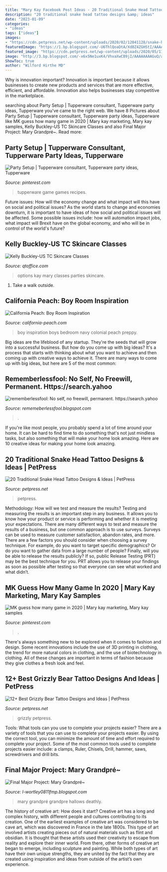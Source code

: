```yaml
---
title: "Mary Kay Facebook Post Ideas - 20 Traditional Snake Head Tattoo Designs &amp; Ideas"
description: "20 traditional snake head tattoo designs &amp; ideas"
date: "2023-01-09"
categories:
- "ideas"
tags: ["ideas"]
images:
- "https://cdn.petpress.net/wp-content/uploads/2020/02/12041128/snake-head-tattoo-eyes-scaled.jpg"
featuredImage: "https://1.bp.blogspot.com/-U6ThlQoaDtA/Xd8Z4ZGHStI/AAAAAAAAbjo/_4DCsnRQQ_QmusNIbUK-RzHl0ScQ9LOlACLcBGAsYHQ/w1200-h630-p-k-no-nu/Untitled27.png"
featured_image: "https://cdn.petpress.net/wp-content/uploads/2020/05/11234730/grizzly-bear-tattoo-shoulder.jpg"
image: "http://3.bp.blogspot.com/-x6x5Ne1uxK4/VhvaXwCB9jI/AAAAAAAAGuQ/aOM7z2TL9fg/s1600/Colonial.png"
ShowToc: true
author: "Wilford Hirthe MD"
---
```



Why is innovation important?
Innovation is important because it allows businesses to create new products and services that are more effective, efficient, and affordable. Innovation also helps businesses stay competitive in the marketplace.

	

		
searching about Party Setup | Tupperware consultant, Tupperware party ideas, Tupperware you've came to the right web. We have 8 Pictures about Party Setup | Tupperware consultant, Tupperware party ideas, Tupperware like MK guess how many game in 2020 | Mary kay marketing, Mary kay samples, Kelly Buckley-US TC Skincare Classes and also Final Major Project: Mary Grandpré~. Read more:
		
    
## Party Setup | Tupperware Consultant, Tupperware Party Ideas, Tupperware

<img loading=lazy src="https://i.pinimg.com/736x/4b/cb/ad/4bcbad1dc185ee6ea0c57f3e692a5178--tupperware.jpg" onerror="this.onerror=null;this.src='https://tse1.mm.bing.net/th?id=OIP.mVD8TFu5XZe9YuYFqkhkeAHaJx&amp;pid=15.1';" alt="Party Setup | Tupperware consultant, Tupperware party ideas, Tupperware">

_Source: pinterest.com_

>tupperware game games recipes. 

	

Future issues: How will the economy change and what impact will this have on social and political issues?
As the world starts to change and economies downturn, it is important to have ideas of how social and political issues will be affected. Some possible issues include: how will automation impact jobs, what impact will Brexit have on the global economy, and who will be in control of the world's future?

    
## Kelly Buckley-US TC Skincare Classes

<img loading=lazy src="https://www.qtoffice.com/ckfinder/userfiles/images/1312/MKpartyoptions.png" onerror="this.onerror=null;this.src='https://tse3.mm.bing.net/th?id=OIP.JM9EtuPQnvf4f1p2eQQ3ggHaJp&amp;pid=15.1';" alt="Kelly Buckley-US TC Skincare Classes">

_Source: qtoffice.com_

>options kay mary classes parties skincare. 

	

1. Take a walk outside.

    
## California Peach: Boy Room Inspiration

<img loading=lazy src="http://3.bp.blogspot.com/-x6x5Ne1uxK4/VhvaXwCB9jI/AAAAAAAAGuQ/aOM7z2TL9fg/s1600/Colonial.png" onerror="this.onerror=null;this.src='https://tse1.mm.bing.net/th?id=OIP.SHRLh55TCj24rGT2GfEtnwHaKG&amp;pid=15.1';" alt="California Peach: Boy Room Inspiration">

_Source: california-peach.com_

>boy inspiration boys bedroom navy colonial peach preppy. 

	

Big ideas are the lifeblood of any startup. They're the seeds that will grow into a successful business. But how do you come up with big ideas? It's a process that starts with thinking about what you want to achieve and then coming up with creative ways to achieve it. There are many ways to come up with big ideas, but here are 5 of the most common: 

    
## Rememberlessfool: No Self, No Freewill, Permanent. Https://search.yahoo

<img loading=lazy src="https://1.bp.blogspot.com/-U6ThlQoaDtA/Xd8Z4ZGHStI/AAAAAAAAbjo/_4DCsnRQQ_QmusNIbUK-RzHl0ScQ9LOlACLcBGAsYHQ/w1200-h630-p-k-no-nu/Untitled27.png" onerror="this.onerror=null;this.src='https://tse1.mm.bing.net/th?id=OIP.kDKNfe5q211Mz4NmgKGKMwHaD4&amp;pid=15.1';" alt="rememberlessfool: No self, no freewill, permanent. https://search.yahoo">

_Source: rememeberlessfool.blogspot.com_

>. 

	

If you're like most people, you probably spend a lot of time around your home. It can be hard to find time to do something that's not just mindless tasks, but also something that will make your home look amazing. Here are 10 creative ideas for making your home look amazing.

    
## 20 Traditional Snake Head Tattoo Designs &amp; Ideas | PetPress

<img loading=lazy src="https://cdn.petpress.net/wp-content/uploads/2020/02/12041128/snake-head-tattoo-eyes-scaled.jpg" onerror="this.onerror=null;this.src='https://tse4.mm.bing.net/th?id=OIP.aYbjuNi3VotEA5tdogTwzwHaLv&amp;pid=15.1';" alt="20 Traditional Snake Head Tattoo Designs &amp; Ideas | PetPress">

_Source: petpress.net_

>petpress. 

	

Methodology: How will we test and measure the results?
Testing and measuring the results is an important step in any business. It allows you to know how your product or service is performing and whether it is meeting your expectations. There are many different ways to test and measure the results of a business, but one common approach is to use surveys. Surveys can be used to measure customer satisfaction, abandon rates, and more.
There are a few factors you should consider when choosing a survey technique. For example, do you want to target specific demographics? Or do you want to gather data from a large number of people? Finally, will you be able to release the results publicly? If so, public Release Testing (PRT) may be the best technique for you. PRT allows you to release your findings as soon as possible after testing so that everyone can see what worked and what didn’t.

    
## MK Guess How Many Game In 2020 | Mary Kay Marketing, Mary Kay Samples

<img loading=lazy src="https://i.pinimg.com/736x/fa/d7/74/fad774f4bdcff04aeb27924fcd50eeb9.jpg" onerror="this.onerror=null;this.src='https://tse2.mm.bing.net/th?id=OIP.NXe52Xi7Cy-UOhvDDlQCDQHaNK&amp;pid=15.1';" alt="MK guess how many game in 2020 | Mary kay marketing, Mary kay samples">

_Source: pinterest.com_

>. 

	

There's always something new to be explored when it comes to fashion and design. Some recent innovations include the use of 3D printing in clothing, the trend for more natural colors in clothing, and the use of biotechnology in clothing. All of these changes are important in terms of fashion because they give clothes a fresh look and feel.

    
## 12+ Best Grizzly Bear Tattoo Designs And Ideas | PetPress

<img loading=lazy src="https://cdn.petpress.net/wp-content/uploads/2020/05/11234730/grizzly-bear-tattoo-shoulder.jpg" onerror="this.onerror=null;this.src='https://tse2.mm.bing.net/th?id=OIP.V8CoE1aGckpk0frzvFMsLwAAAA&amp;pid=15.1';" alt="12+ Best Grizzly Bear Tattoo Designs and Ideas | PetPress">

_Source: petpress.net_

>grizzly petpress. 

	

Tools: What tools can you use to complete your projects easier?
There are a variety of tools that you can use to complete your projects easier. By using the correct tool, you can minimize the amount of time and effort required to complete your project. Some of the most common tools used to complete projects easier include: a clamps, Ruler, Chisels, Drill, hammer, saws, screwdrivers and drill bits.

    
## Final Major Project: Mary Grandpré~

<img loading=lazy src="http://2.bp.blogspot.com/-4mO0WH329Ng/TZxevboevTI/AAAAAAAADT4/_8ETbLPCzno/s1600/20070716-pottersurprise.jpg" onerror="this.onerror=null;this.src='https://tse4.mm.bing.net/th?id=OIP.UaFM6PoWmQsfg72v2t1JmQHaDK&amp;pid=15.1';" alt="Final Major Project: Mary Grandpré~">

_Source: l-wortley0811fmp.blogspot.com_

>mary grandpré grandpre hallows deathly. 

	

The history of creative art: How does it start?
Creative art has a long and complex history, with different people and cultures contributing to its creation. One of the earliest examples of creative art was considered to be cave art, which was discovered in France in the late 1800s. This type of art involved artists creating pieces out of natural materials such as flint and obsidian. It is thought that these artists used their creativity to escape from reality and explore their inner world. From there, other forms of creative art began to emerge, including sculpture and painting. While both types of art have their own unique strengths, they are united by the fact that they are created using inspiration and ideas from outside of the artist’s own experience.

